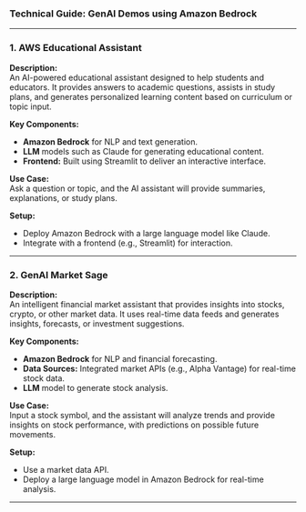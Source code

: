 ### **Technical Guide: GenAI Demos using Amazon Bedrock**
---

### **1. AWS Educational Assistant**
**Description:**  
An AI-powered educational assistant designed to help students and educators. It provides answers to academic questions, assists in study plans, and generates personalized learning content based on curriculum or topic input.

**Key Components:**
- **Amazon Bedrock** for NLP and text generation.
- **LLM** models such as Claude for generating educational content.
- **Frontend:** Built using Streamlit to deliver an interactive interface.

**Use Case:**  
Ask a question or topic, and the AI assistant will provide summaries, explanations, or study plans.

**Setup:**
- Deploy Amazon Bedrock with a large language model like Claude.
- Integrate with a frontend (e.g., Streamlit) for interaction.

---

### **2. GenAI Market Sage**
**Description:**  
An intelligent financial market assistant that provides insights into stocks, crypto, or other market data. It uses real-time data feeds and generates insights, forecasts, or investment suggestions.

**Key Components:**
- **Amazon Bedrock** for NLP and financial forecasting.
- **Data Sources:** Integrated market APIs (e.g., Alpha Vantage) for real-time stock data.
- **LLM** model to generate stock analysis.

**Use Case:**  
Input a stock symbol, and the assistant will analyze trends and provide insights on stock performance, with predictions on possible future movements.

**Setup:**
- Use a market data API.
- Deploy a large language model in Amazon Bedrock for real-time analysis.

---
